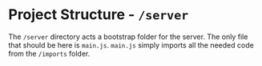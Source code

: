# Project Structure - `/server`

The `/server` directory acts a bootstrap folder for the server. The only file that should be here is `main.js`. `main.js` simply imports all the needed code from the `/imports` folder.
